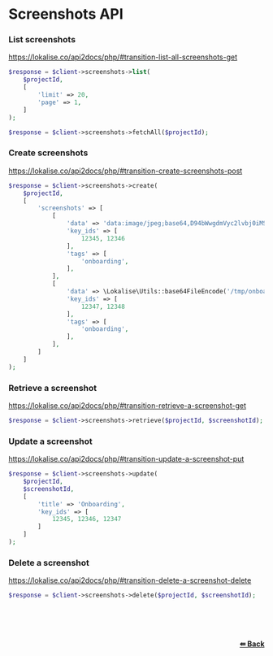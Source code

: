 # Screenshots API

### List screenshots
https://lokalise.co/api2docs/php/#transition-list-all-screenshots-get

```php
$response = $client->screenshots->list(
    $projectId,
    [
        'limit' => 20,
        'page' => 1,
    ]
);
```

```php
$response = $client->screenshots->fetchAll($projectId);
```

### Create screenshots
https://lokalise.co/api2docs/php/#transition-create-screenshots-post

```php
$response = $client->screenshots->create(
    $projectId,
    [
        'screenshots' => [
            [
                'data' => 'data:image/jpeg;base64,D94bWwgdmVyc2lvbj0iMS4wIiBlbmNvZGluZz0iVVRGL.....',
                'key_ids' => [
                    12345, 12346
                ],
                'tags' => [
                    'onboarding',
                ],
            ],
            [
                'data' => \Lokalise\Utils::base64FileEncode('/tmp/onboarding.jpg'),
                'key_ids' => [
                    12347, 12348
                ],
                'tags' => [
                    'onboarding',
                ],
            ],
        ]
    ]
);
```

### Retrieve a screenshot
https://lokalise.co/api2docs/php/#transition-retrieve-a-screenshot-get

```php
$response = $client->screenshots->retrieve($projectId, $screenshotId);
```

### Update a screenshot
https://lokalise.co/api2docs/php/#transition-update-a-screenshot-put

```php
$response = $client->screenshots->update(
    $projectId,
    $screenshotId,
    [
        'title' => 'Onboarding',
        'key_ids' => [
            12345, 12346, 12347
        ]
    ]
);
```

### Delete a screenshot
https://lokalise.co/api2docs/php/#transition-delete-a-screenshot-delete

```php
$response = $client->screenshots->delete($projectId, $screenshotId);
```

<br/><br/><br/>
<div align="right">
    <b><a href="/README.md#request">⇚ Back</a></b>
</div>
<br/>
